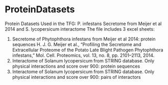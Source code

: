 # ProteinDatasets
Protein Datasets Used in the TFG: P. infestans Secretome from Meijer et al 2014 and S. lycopersicum interactome
The file includes 3 excel sheets:
  1) Secretome of Phytophthora infestans from Meijer et al 2014: protein sequences
  H. J. G. Meijer et al., “Profiling the Secretome and Extracellular Proteome of the Potato Late Blight Pathogen Phytophthora infestans,” Mol. Cell. Proteomics, vol. 13, no. 8, pp. 2101–2113, 2014.
  2) Interactome of Solanum lycopersicum from STRING database. Only physical interactions and score over 900: protein sequences
  3) Interactome of Solanum lycopersicum from STRING database. Only physical interactions and score over 900: pairs of interactors
  
